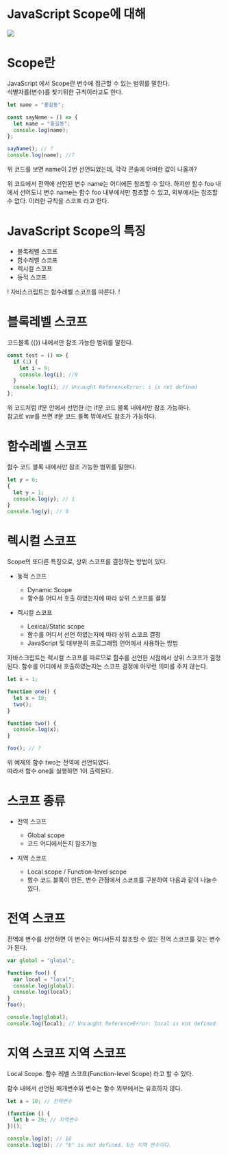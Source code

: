 # JavaScript Scope에 대해

![](https://img1.daumcdn.net/thumb/R1280x0/?scode=mtistory2&fname=https%3A%2F%2Fblog.kakaocdn.net%2Fdn%2FbnSku3%2Fbtq65Tns5FT%2FSAJfSEM822vJM9YLwK6h7K%2Fimg.jpg)

# Scope란

JavaScript 에서 Scope란 변수에 접근할 수 있는 범위를 말한다.  
식별자를(변수)를 찾기위한 규칙이라고도 한다.

```js
let name = "홍길동";

const sayName = () => {
  let name = "홍길똥";
  console.log(name);
};

sayName(); // ?
console.log(name); //?
```

위 코드를 보면 name이 2번 선언되었는데, 각각 콘솔에 어떠한 값이 나올까?

위 코드에서 전역에 선언된 변수 name는 어디에든 참조할 수 있다. 하지만 함수 foo 내에서 선어도니 변수 name는 함수 foo 내부에서만 참조할 수 있고, 외부에서는 참조할 수 없다.
이러한 규칙을 스코프 라고 한다.

# JavaScript Scope의 특징

- 블록레벨 스코프
- 함수레벨 스코프
- 렉시컬 스코프
- 동적 스코프

! 자바스크립트는 함수레벨 스코프를 따른다. !

# 블록레벨 스코프

코드블록 ({}) 내에서만 참조 가능한 범위를 말한다.

```js
const test = () => {
  if (1) {
    let i = 9;
    console.log(i); //9
  }
  console.log(i); // Uncaught ReferenceError: i is not defined
};
```

위 코드처럼 if문 안에서 선언한 i는 if문 코드 블록 내에서만 참조 가능하다.  
참고로 var를 쓰면 if문 코드 블록 밖에서도 참조가 가능하다.

# 함수레벨 스코프

함수 코드 블록 내에서만 참조 가능한 범위를 말한다.

```js
let y = 0;
{
  let y = 1;
  console.log(y); // 1
}
console.log(y); // 0
```

# 렉시컬 스코프

Scope의 또다른 특징으로, 상위 스코프를 결정하는 방법이 있다.

- 동적 스코프

  - Dynamic Scope
  - 함수를 어디서 호출 하였는지에 따라 상위 스코프를 결정

- 렉시컬 스코프
  - Lexical/Static scope
  - 함수를 어디서 선언 하였는지에 따라 상위 스코프 결정
  - JavaScript 및 대부분의 프로그래밍 언어에서 사용하는 방법

자바스크립트는 렉시컬 스코프를 따르므로 함수를 선언한 시점에서 상위 스코프가 결정된다.
함수를 어디에서 호출하였는지는 스코프 결정에 아무런 의미를 주지 않는다.

```js
let x = 1;

function one() {
  let x = 10;
  two();
}

function two() {
  console.log(x);
}

foo(); // ?
```

위 예제의 함수 two는 전역에 선언되었다.  
따라서 함수 one을 실행하면 1이 출력된다.

# 스코프 종류

- 전역 스코프

  - Global scope
  - 코드 어디에서든지 참조가능

- 지역 스코프
  - Local scope / Function-level scope
  - 함수 코드 블록이 만든, 변수 관점에서 스코프를 구분하여 다음과 같이 나눌수 있다.

# 전역 스코프

전역에 변수를 선언하면 이 변수는 어디서든지 참조할 수 있는 전역 스코프를 갖는 변수가 된다.

```js
var global = "global";

function foo() {
  var local = "local";
  console.log(global);
  console.log(local);
}
foo();

console.log(global);
console.log(local); // Uncaught ReferenceError: local is not defined
```

# 지역 스코프 지역 스코프

Local Scope.
함수 레벨 스코프(Function-level Scope) 라고 할 수 있다.

함수 내에서 선언된 매개변수와 변수는 함수 외부에서는 유효하지 않다.

```js
let a = 10; // 전역변수

(function () {
  let b = 20; // 지역변수
})();

console.log(a); // 10
console.log(b); // "b" is not defined. b는 지역 변수이다.
```
